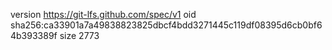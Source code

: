 version https://git-lfs.github.com/spec/v1
oid sha256:ca33901a7a49838823825dbcf4bdd3271445c119df08395d6cb0bf64b393389f
size 2773
